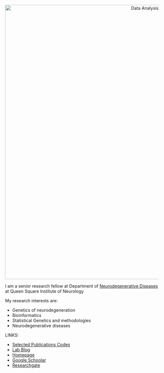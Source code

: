 
<p align="center">
<img src="./peakpx.jpg" alt="Data Analysis" width="900">
</p>

I am a senior research fellow at Department of [Neurodegenerative Diseases](https://iris.ucl.ac.uk/iris/browse/profile?upi=MSHOA86) at Queen Square Institute of Neurology

My research interests are:
                                                                
- Genetics of neurodegeneration
- Bioinformatics
- Statistical Genetics and methodologies
- Neurodegenerative diseases


LINKS:
- [Selected Publications Codes](https://github.com/MaryamShoai/Codes)
- [Lab Blog](https://hardy-lab-statistical-genetics.github.io/)
- [Homepage](https://iris.ucl.ac.uk/iris/browse/profile?upi=MSHOA86)
- [Google Schoolar](https://scholar.google.co.uk/citations?user=T2LfphYAAAAJ&hl=en)
- [Researchgate](https://www.researchgate.net/profile/Maryam-Shoai)

